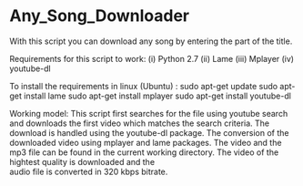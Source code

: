 # Any_Song_Downloader


With this script you can download any song by entering the part of the title.

Requirements for this script to work:
(i) Python 2.7
(ii) Lame
(iii) Mplayer
(iv) youtube-dl

To install the requirements in linux (Ubuntu) :
  sudo apt-get update
  sudo apt-get install lame
  sudo apt-get install mplayer
  sudo apt-get install youtube-dl
  
Working model:
  This script first searches for the file using youtube search and downloads the first video which matches the search criteria. 
  The download is handled using the youtube-dl package. The conversion of the downloaded video using mplayer and lame packages.
  The video and the mp3 file can be found in the current working directory. The video of the hightest quality is downloaded and the  
  audio file is converted in 320 kbps bitrate.
  
